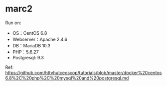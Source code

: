 # marc2

Run on:

* OS：CentOS 6.8
* Webserver：Apache 2.4.6
* DB：MariaDB 10.3
* PHP：5.6.27
* Postgresql: 9.3

Ref: https://github.com/httvhutceoscop/tutorials/blob/master/docker%20centos6.8%2C%20php%2C%20mysql%20and%20postgresql.md
